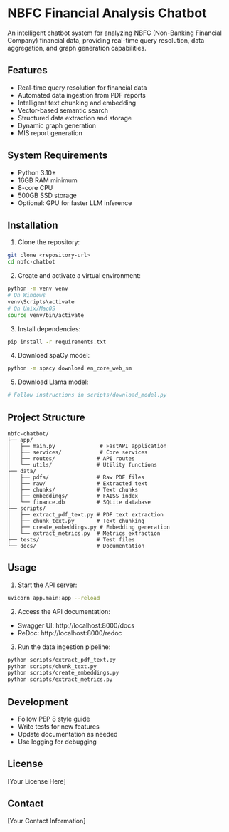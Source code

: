 # NBFC Financial Analysis Chatbot

An intelligent chatbot system for analyzing NBFC (Non-Banking Financial Company) financial data, providing real-time query resolution, data aggregation, and graph generation capabilities.

## Features

- Real-time query resolution for financial data
- Automated data ingestion from PDF reports
- Intelligent text chunking and embedding
- Vector-based semantic search
- Structured data extraction and storage
- Dynamic graph generation
- MIS report generation

## System Requirements

- Python 3.10+
- 16GB RAM minimum
- 8-core CPU
- 500GB SSD storage
- Optional: GPU for faster LLM inference

## Installation

1. Clone the repository:
```bash
git clone <repository-url>
cd nbfc-chatbot
```

2. Create and activate a virtual environment:
```bash
python -m venv venv
# On Windows
venv\Scripts\activate
# On Unix/MacOS
source venv/bin/activate
```

3. Install dependencies:
```bash
pip install -r requirements.txt
```

4. Download spaCy model:
```bash
python -m spacy download en_core_web_sm
```

5. Download Llama model:
```bash
# Follow instructions in scripts/download_model.py
```

## Project Structure

```
nbfc-chatbot/
├── app/
│   ├── main.py              # FastAPI application
│   ├── services/            # Core services
│   ├── routes/             # API routes
│   └── utils/              # Utility functions
├── data/
│   ├── pdfs/               # Raw PDF files
│   ├── raw/                # Extracted text
│   ├── chunks/             # Text chunks
│   ├── embeddings/         # FAISS index
│   └── finance.db          # SQLite database
├── scripts/
│   ├── extract_pdf_text.py # PDF text extraction
│   ├── chunk_text.py       # Text chunking
│   ├── create_embeddings.py # Embedding generation
│   └── extract_metrics.py  # Metrics extraction
├── tests/                  # Test files
└── docs/                   # Documentation
```

## Usage

1. Start the API server:
```bash
uvicorn app.main:app --reload
```

2. Access the API documentation:
- Swagger UI: http://localhost:8000/docs
- ReDoc: http://localhost:8000/redoc

3. Run the data ingestion pipeline:
```bash
python scripts/extract_pdf_text.py
python scripts/chunk_text.py
python scripts/create_embeddings.py
python scripts/extract_metrics.py
```

## Development

- Follow PEP 8 style guide
- Write tests for new features
- Update documentation as needed
- Use logging for debugging

## License

[Your License Here]

## Contact

[Your Contact Information]

